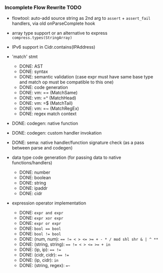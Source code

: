 
### Incomplete Flow Rewrite TODO

- flowtool: auto-add source string as 2nd arg to `assert` + `assert_fail` handlers, via old onParseComplete hook
- array type support or an alternative to express `compress.types(StringArray)`
- IPv6 support in Cidr.contains(IPAddress)

- 'match' stmt
  - DONE: AST
  - DONE: syntax
  - DONE: semantic validation (case expr must have same base type and match op must be compatible to this one)
  - DONE: code generation
  - DONE: vm: == (MatchSame)
  - DONE: vm: =^ (MatchHead)
  - DONE: vm: =$ (MatchTail)
  - DONE: vm: =~ (MatchRegEx)
  - DONE: regex match context
- DONE: codegen: native function
- DONE: codegen: custom handler invokation
- DONE: sema: native handler/function signature check (as a pass between parse and codegen)

- data type code generation (for passing data to native functions/handlers)
  - DONE: number
  - DONE: boolean
  - DONE: string
  - DONE: ipaddr
  - DONE: cidr

- expression operator implementation
  - DONE: `expr and expr`
  - DONE: `expr xor expr`
  - DONE: `expr or expr`
  - DONE: `bool == bool`
  - DONE: `bool != bool`
  - DONE: (num, num): `== != < > <= >= + - * / mod shl shr & | ^ **`
  - DONE: (string, string): `== != < > <= >= + in`
  - DONE: (ip, ip): `== !=`
  - DONE: (cidr, cidr): `== !=`
  - DONE: (ip, cidr): `in`
  - DONE: (string, regex): `=~`

